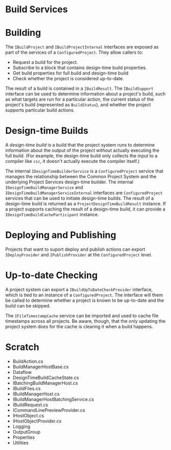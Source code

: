 Build Services
==============

# Building

The `IBuildProject` and `IBuildProjectInternal` interfaces are exposed as part of the services of a `ConfiguredProject`. They allow callers to:

* Request a build for the project.
* Subscribe to a block that contains design-time build properties.
* Get build properties for full build and design-time build
* Check whether the project is considered up-to-date.

The result of a build is contained in a `IBuildResult`. The `IBuildSupport` interface can be used to determine information about a project's build, such as what targets are run for a particular action, the current status of the project's build (represented as `BuildStatus`), and whether the project supports particular build actions.

# Design-time Builds

A _design-time build_ is a build that the project system runs to determine information about the output of the project without actually executing the full build. (For example, the design-time build only collects the input to a compiler like `csc`, it doesn't actually execute the compiler itself.)

The internal `IDesignTimeBuilderService` is a `ConfiguredProject` service that manages the relationship between the Common Project System and the underlying Project Services design-time builder. The internal `IDesignTimeBuildManagerService` and `IDesignTimeBuildManagerServiceInternal` interfaces are `ConfiguredProject` services that can be used to initiate design-time builds. The result of a design-time build is returned as a `ProjectDesignTimeBuildResult` instance. If a project supports caching the result of a design-time build, it can provide a `IDesignTimeBuildCacheParticipant` instance.

# Deploying and Publishing

Projects that want to suport deploy and publish actions can export `IDeployProvider` and `IPublishProvider` at the `ConfiguredProject` level.

# Up-to-date Checking

A project system can export a `IBuildUpToDateCheckProvider` interface, which is tied to an instance of a `ConfiguredProject`. The interface will them be called to determine whether a project is known to be up-to-date and the build can be skipped.

The `IFileTimestampCache` service can be imported and used to cache file timestamps across all projects. Be aware, though, that the only updating the project system does for the cache is clearing it when a build happens.

# Scratch

* BuildAction.cs
* BuildManagerHostBase.cs
* Dataflow
* DesignTimeBuildCacheState.cs
* IBatchingBuildManagerHost.cs
* IBuildFiles.cs
* IBuildManagerHost.cs
* IBuildManagerHostBatchingService.cs
* IBuildRequest.cs
* ICommandLinePreviewProvider.cs
* IHostObject.cs
* IHostObjectProvider.cs
* Logging
* OutputGroup
* Properties
* Utilities

